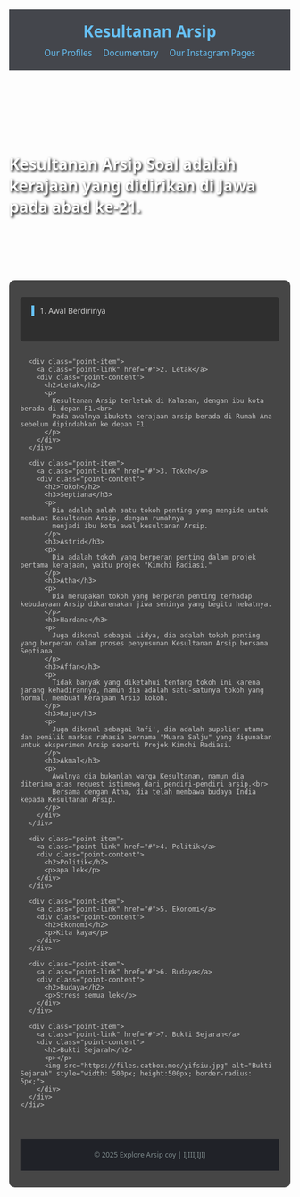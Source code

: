 <!DOCTYPE html>
<html lang="en">
<head>
  <meta charset="UTF-8">
  <meta name="viewport" content="width=device-width, initial-scale=1">
  <title>Arsip Soal</title>
  <style>
    /* Global Styles */
    body {
      margin: 0;
      font-family: 'Segoe UI', Tahoma, Geneva, Verdana, sans-serif;
      background: url('https://files.catbox.moe/k149m3.jpg') no-repeat center center fixed;
      background-size: cover;
      color: #c7c7c7;
    }
    header {
      background-color: rgba(23, 26, 33, 0.8);
      padding: 20px;
      text-align: center;
      color: #66c0f4;
    }
    header h1 {
      margin: 0;
      font-size: 2em;
    }
    /* Navigation Bar */
    header nav {
      margin-top: 10px;
      display: flex;
      justify-content: center;
      gap: 20px;
      flex-wrap: wrap;
    }
    header nav a {
      text-decoration: none;
      color: #66c0f4;
      font-size: 1.1em;
      transition: color 0.3s;
    }
    header nav a:hover {
      color: #fff;
    }
    .hero {
      display: flex;
      align-items: center;
      justify-content: center;
      height: 300px;
      color: #fff;
      font-size: 2em;
      font-weight: bold;
      text-shadow: 2px 2px 4px #000;
    }
    .container {
      padding: 30px 20px;
      max-width: 1200px;
      margin: 20px auto;
      background: rgba(26, 26, 26, 0.8);
      border-radius: 10px;
    }
    /* Points Menu Section (original clickable list) */
    .points-menu {
      display: flex;
      flex-direction: column;
      gap: 15px;
      margin-bottom: 40px;
    }
    .point-item {
      background: rgba(42, 42, 42, 0.8);
      border-radius: 5px;
      padding: 15px 20px;
    }
    .point-link {
      text-decoration: none;
      color: #c7c7c7;
      display: block;
      cursor: pointer;
      border-left: 5px solid #66c0f4;
      padding-left: 10px;
      transition: background-color 0.3s;
    }
    .point-link:hover {
      background-color: rgba(51, 51, 51, 0.8);
    }
    .point-content {
      overflow: hidden;
      max-height: 0;
      opacity: 0;
      transition: max-height 0.5s ease-out, opacity 0.5s ease-out;
      margin-top: 15px;
      padding-top: 15px;
      border-top: 1px solid #444;
    }
    .point-content.open {
      max-height: 1000px;
      opacity: 1;
    }
    .point-content h2 {
      color: #66c0f4;
    }
    footer {
      background-color: rgba(23, 26, 33, 0.8);
      text-align: center;
      padding: 20px;
      color: #7f8c8d;
      font-size: 0.9em;
    }
    /* Responsive Styles */
    @media (max-width: 600px) {
      .hero {
        font-size: 1.5em;
        height: 200px;
      }
      .container {
        padding: 15px 10px;
        margin: 10px;
      }
      .point-item {
        padding: 10px 15px;
      }
      .point-link {
        font-size: 1em;
        padding-left: 8px;
        border-left-width: 3px;
      }
      header, footer {
        padding: 15px;
      }
      header nav a {
        font-size: 1em;
      }
    }
  </style>
</head>
<body>
  <header>
    <h1>Kesultanan Arsip</h1>
    <!-- Navigation Bar -->
    <nav>
      <!-- Note the link now goes to profiles.html -->
      <a href="profiles.html">Our Profiles</a>
      <a href="#documentary">Documentary</a>
      <a href="#instagram">Our Instagram Pages</a>
    </nav>
  </header>

  <div class="hero">
    Kesultanan Arsip Soal adalah kerajaan yang didirikan di Jawa pada abad ke-21.
  </div>

  <div class="container">
    <!-- Points Menu Section (your existing content) -->
    <div class="points-menu">
      <div class="point-item">
        <a class="point-link" href="#">1. Awal Berdirinya</a>
        <div class="point-content">
          <h2>Awal Berdirinya</h2>
          <p>
            Kesultanan Arsip pertama di dirikan pada abad ke-21 oleh sekelompok orang.<br>
            Pada awalnya dinamakan "Biologi nyehhh" sebelum diubah menjadi Arsip Soal setahun kemudian.
          </p>
        </div>
      </div>
      
      <div class="point-item">
        <a class="point-link" href="#">2. Letak</a>
        <div class="point-content">
          <h2>Letak</h2>
          <p>
            Kesultanan Arsip terletak di Kalasan, dengan ibu kota berada di depan F1.<br>
            Pada awalnya ibukota kerajaan arsip berada di Rumah Ana sebelum dipindahkan ke depan F1.
          </p>
        </div>
      </div>
      
      <div class="point-item">
        <a class="point-link" href="#">3. Tokoh</a>
        <div class="point-content">
          <h2>Tokoh</h2>
          <h3>Septiana</h3>
          <p>
            Dia adalah salah satu tokoh penting yang mengide untuk membuat Kesultanan Arsip, dengan rumahnya
            menjadi ibu kota awal kesultanan Arsip.
          </p>
          <h3>Astrid</h3>
          <p>
            Dia adalah tokoh yang berperan penting dalam projek pertama kerajaan, yaitu projek "Kimchi Radiasi."
          </p>
          <h3>Atha</h3>
          <p>
            Dia merupakan tokoh yang berperan penting terhadap kebudayaan Arsip dikarenakan jiwa seninya yang begitu hebatnya.
          </p>
          <h3>Hardana</h3>
          <p>
            Juga dikenal sebagai Lidya, dia adalah tokoh penting yang berperan dalam proses penyusunan Kesultanan Arsip bersama Septiana.
          </p>
          <h3>Affan</h3>
          <p>
            Tidak banyak yang diketahui tentang tokoh ini karena jarang kehadirannya, namun dia adalah satu-satunya tokoh yang normal, membuat Kerajaan Arsip kokoh.
          </p>
          <h3>Raju</h3>
          <p>
            Juga dikenal sebagai Rafi', dia adalah supplier utama dan pemilik markas rahasia bernama "Muara Salju" yang digunakan untuk eksperimen Arsip seperti Projek Kimchi Radiasi.
          </p>
          <h3>Akmal</h3>
          <p>
            Awalnya dia bukanlah warga Kesultanan, namun dia diterima atas request istimewa dari pendiri-pendiri arsip.<br>
            Bersama dengan Atha, dia telah membawa budaya India kepada Kesultanan Arsip.
          </p>
        </div>
      </div>
      
      <div class="point-item">
        <a class="point-link" href="#">4. Politik</a>
        <div class="point-content">
          <h2>Politik</h2>
          <p>apa lek</p>
        </div>
      </div>
      
      <div class="point-item">
        <a class="point-link" href="#">5. Ekonomi</a>
        <div class="point-content">
          <h2>Ekonomi</h2>
          <p>Kita kaya</p>
        </div>
      </div>
      
      <div class="point-item">
        <a class="point-link" href="#">6. Budaya</a>
        <div class="point-content">
          <h2>Budaya</h2>
          <p>Stress semua lek</p>
        </div>
      </div>
      
      <div class="point-item">
        <a class="point-link" href="#">7. Bukti Sejarah</a>
        <div class="point-content">
          <h2>Bukti Sejarah</h2>
          <p></p>
          <img src="https://files.catbox.moe/yifsiu.jpg" alt="Bukti Sejarah" style="width: 500px; height:500px; border-radius: 5px;">
        </div>
      </div>
    </div>
    
   
  </div>
  
  <footer>
    &copy; 2025 Explore Arsip coy | IJIIIJIJIJ
  </footer>
  
  <script>
    // Toggle script for the points-menu sections
    document.addEventListener("DOMContentLoaded", function() {
      const links = document.querySelectorAll(".point-link");
      links.forEach(link => {
        link.addEventListener("click", function(e) {
          e.preventDefault();
          const content = this.nextElementSibling;
          content.classList.toggle("open");
        });
      });
    });
  </script>
</body>
</html>


